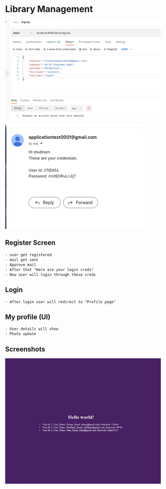 # Library Management

![img.png](img.png)

![img_1.png](img_1.png)

[//]: # (## Error)

[//]: # (![image]&#40;https://user-images.githubusercontent.com/46570973/213371477-8b06c3fe-1cd3-4d3c-bcea-ad8cfc6b5799.png&#41;)

## Register Screen
    - user get registered 
    - mail get sent
    - Approve mail
    - After that "Here are your login creds"
    - Now user will login through these creds

## Login 
    - After login user will redirect to "Profile page"

## My profile (UI)
    - User details will show
    - Photo update


## Screenshots
![image](https://github.com/ChiragKr04/spring-library-management/blob/dev-chirag/frontend/git-images/s1.png)

